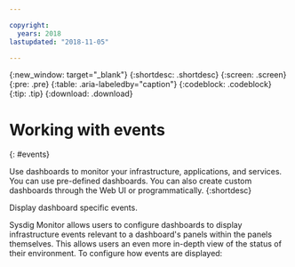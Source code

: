 ```yaml
---

copyright:
  years: 2018
lastupdated: "2018-11-05"

---
```


{:new_window: target="_blank"}
{:shortdesc: .shortdesc}
{:screen: .screen}
{:pre: .pre}
{:table: .aria-labeledby="caption"}
{:codeblock: .codeblock}
{:tip: .tip}
{:download: .download}


# Working with events
{: #events}

Use dashboards to monitor your infrastructure, applications, and services. You can use pre-defined dashboards. You can also create custom dashboards through the Web UI or programmatically.
{:shortdesc}



Display dashboard specific events. 

Sysdig Monitor allows users to configure dashboards to display infrastructure events relevant to a dashboard's panels within the panels themselves. This allows users an even more in-depth view of the status of their environment. To configure how events are displayed:


